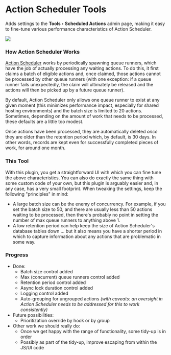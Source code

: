 # Action Scheduler Tools

Adds settings to the **Tools ‣ Scheduled Actions** admin page, making it easy to fine-tune various performance characteristics of Action Scheduler.

![](https://share.codingkills.me/demo/wordpress/action-scheduler-config-010.png)

### How Action Scheduler Works

[Action Scheduler](https://actionscheduler.org/) works by periodically spawning queue runners, which have the job of actually processing any waiting actions. To do this, it first claims a batch of eligible actions and, once claimed, those actions cannot be processed by other queue runners (with one exception: if a queue runner fails unexpectedly, the claim will ultimately be released and the actions will then be picked up by a future queue runner). 

By default, Action Scheduler only allows one queue runner to exist at any given moment (this minimizes performance impact, especially for shared hosting environments) and the batch size is limited to 20 actions. Sometimes, depending on the amount of work that needs to be processed, these defaults are a little too modest.

Once actions have been processed, they are automatically deleted *once* they are older than the retention period which, by default, is 30 days. In other words, records are kept even for successfully completed pieces of work, for around one month.

### This Tool

With this plugin, you get a straightforward UI with which you can fine tune the above characteristics. You can also do exactly the same thing with some custom code of your own, but this plugin is arguably easier and, in any case, has a very small footprint. When tweaking the settings, keep the following "principles" in mind:

- A large batch size can be the enemy of concurrency. For example, if you set the batch size to 50, and there are usually less than 50 actions waiting to be processed, then there's probably no point in setting the number of max queue runners to anything above 1.
- A low retention period can help keep the size of Action Scheduler's database tables down ... but it also means you have a shorter period in which to capture information about any actions that are problematic in some way.

### Progress

- Done:
  - Batch size control added
  - Max (concurrent) queue runners control added
  - Retention period control added
  - Async lock duration control added
  - Logging control added
  - Auto-grouping for ungrouped actions _(with caveats: an oversight in Action Scheduler needs to be addressed for this to work consistently)_
- Future possibilities:
  - Prioritization override by hook or by group
- Other work we should really do:
  - Once we get happy with the range of functionality, some tidy-up is in order
  - Possibly as part of the tidy-up, improve escaping from within the JS/UI code
